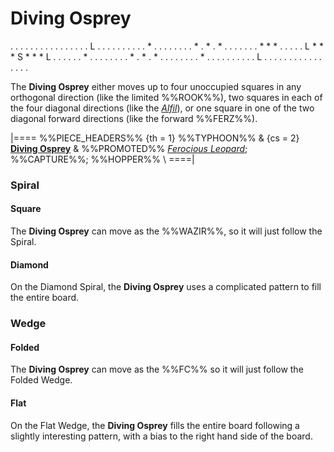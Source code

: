 # Diving Osprey

<div class = "movement">
. . . . . . . . . . .
. . . . . L . . . . .
. . . . . * . . . . .
. . . * . * . * . . .
. . . . * * * . . . .
. L * * * S * * * L .
. . . . . * . . . . .
. . . * . * . * . . .
. . . . . * . . . . .
. . . . . L . . . . .
. . . . . . . . . . .
</div>

The **Diving Osprey** either moves up to four unoccupied squares
in any orthogonal direction (like the limited %%ROOK%%),
two squares in each of the four 
diagonal directions (like the [*Alfil*](alfil.html)), or
one square in one of the two diagonal forward directions
(like the forward %%FERZ%%).

|====
%%PIECE_HEADERS%%
  {th = 1}  %%TYPHOON%%
& {cs = 2}  [**Diving Osprey**](#chess-v:rules/typhoon-revised#DivingOsprey)
&           %%PROMOTED%%
            [*Ferocious Leopard*](crane.html?piece=ferocious_leopard);
            %%CAPTURE%%; %%HOPPER%% \\
====|

### Spiral

#### Square

The **Diving Osprey** can move as the %%WAZIR%%, so it
will just follow the Spiral.

#### Diamond

On the Diamond Spiral, the **Diving Osprey** uses a complicated pattern
to fill the entire board.

### Wedge

#### Folded

The **Diving Osprey** can move as the %%FC%%
so it will just follow the Folded Wedge.

#### Flat

On the Flat Wedge, the **Diving Osprey** fills the entire board
following a slightly interesting pattern, with a bias to the
right hand side of the board.
